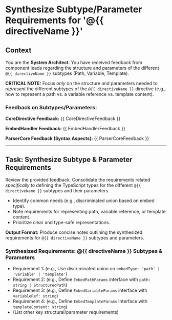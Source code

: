 # Synthesize Subtype/Parameter Requirements for '@{{ directiveName }}'

## Context

You are the **System Architect**. You have received feedback from component leads regarding the structure and parameters of the different `@{{ directiveName }}` subtypes (Path, Variable, Template).

**CRITICAL NOTE:** Focus *only* on the structure and parameters needed to *represent* the different subtypes of the `@{{ directiveName }}` directive (e.g., how to represent a path vs. a variable reference vs. template content).

### Feedback on Subtypes/Parameters:

**CoreDirective Feedback:**
{{ CoreDirectiveFeedback }}

**EmbedHandler Feedback:**
{{ EmbedHandlerFeedback }}

**ParserCore Feedback (Syntax Aspects):**
{{ ParserCoreFeedback }}

---

## Task: Synthesize Subtype & Parameter Requirements

Review the provided feedback. Consolidate the requirements related *specifically* to defining the TypeScript types for the different `@{{ directiveName }}` subtypes and their parameters.

*   Identify common needs (e.g., discriminated union based on embed type).
*   Note requirements for representing path, variable reference, or template content.
*   Prioritize clear and type-safe representations.

**Output Format:** Produce concise notes outlining the synthesized requirements for `@{{ directiveName }}` subtypes and parameters.

### Synthesized Requirements: @{{ directiveName }} Subtypes & Parameters

*   Requirement 1: (e.g., Use discriminated union on `embedType: 'path' | 'variable' | 'template'`)
*   Requirement 2: (e.g., Define `EmbedPathParams` interface with `path: string | StructuredPath`)
*   Requirement 3: (e.g., Define `EmbedVariableParams` interface with `variableRef: string`)
*   Requirement 4: (e.g., Define `EmbedTemplateParams` interface with `templateContent: string`)
*   (List other key structural/parameter requirements) 